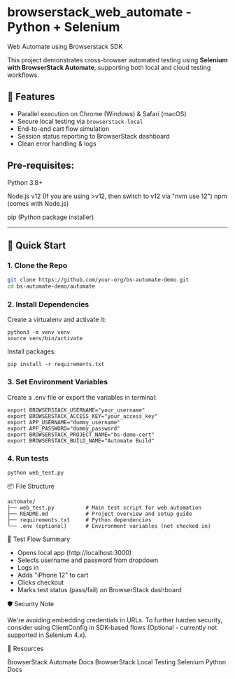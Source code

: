 # browserstack_web_automate - Python + Selenium
Web Automate using Browserstack SDK

This project demonstrates cross-browser automated testing using **Selenium with BrowserStack Automate**, supporting both local and cloud testing workflows.

## 🧪 Features

- Parallel execution on Chrome (Windows) & Safari (macOS)
- Secure local testing via `browserstack-local`
- End-to-end cart flow simulation
- Session status reporting to BrowserStack dashboard
- Clean error handling & logs

## Pre-requisites: 

Python 3.8+

Node.js v12 (If you are using >v12, then switch to v12 via "nvm use 12")
npm (comes with Node.js)

pip (Python package installer)

---

## 🚀 Quick Start

### 1. Clone the Repo

```bash
git clone https://github.com/your-org/bs-automate-demo.git
cd bs-automate-demo/automate
```

### 2. Install Dependencies

Create a virtualenv and activate it:

```
python3 -m venv venv
source venv/bin/activate
```

Install packages:

```
pip install -r requirements.txt
```

### 3. Set Environment Variables

Create a .env file or export the variables in terminal:

```
export BROWSERSTACK_USERNAME="your_username"
export BROWSERSTACK_ACCESS_KEY="your_access_key"
export APP_USERNAME="dummy_username"
export APP_PASSWORD="dummy_password"
export BROWSERSTACK_PROJECT_NAME="bs-demo-cert"
export BROWSERSTACK_BUILD_NAME="Automate Build"
```

### 4. Run tests

```
python web_test.py
```

📦 File Structure

```
automate/
├── web_test.py          # Main test script for web automation
├── README.md            # Project overview and setup guide
├── requirements.txt     # Python dependencies
└── .env (optional)      # Environment variables (not checked in)
```

🧠 Test Flow Summary

- Opens local app (http://localhost:3000)
- Selects username and password from dropdown
- Logs in
- Adds "iPhone 12" to cart
- Clicks checkout
- Marks test status (pass/fail) on BrowserStack dashboard

🛡️ Security Note

We're avoiding embedding credentials in URLs.
To further harden security, consider using ClientConfig in SDK-based flows (Optional - currently not supported in Selenium 4.x).

📎 Resources

BrowserStack Automate Docs
BrowserStack Local Testing
Selenium Python Docs
